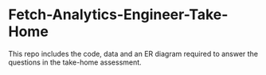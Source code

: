 # Fetch-Analytics-Engineer-Take-Home
This repo includes the code, data and an ER diagram required to answer the questions in the take-home assessment.
